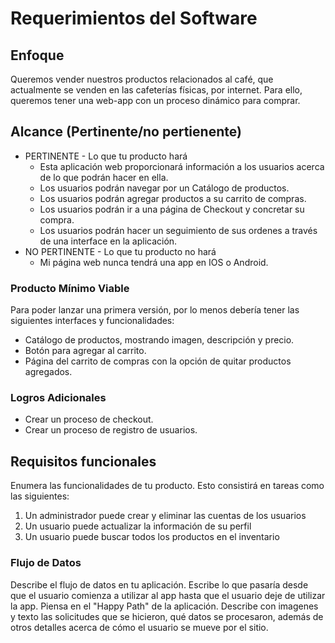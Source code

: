 # Requerimientos del Software

## Enfoque

Queremos vender nuestros productos relacionados al café, que actualmente se venden en las cafeterías físicas, por internet.
Para ello, queremos tener una web-app con un proceso dinámico para comprar.

## Alcance (Pertinente/no pertienente)

- PERTINENTE - Lo que tu producto hará 
    - Esta aplicación web proporcionará información a los usuarios acerca de lo que podrán hacer en ella.
    - Los usuarios podrán navegar por un Catálogo de productos.
    - Los usuarios podrán agregar productos a su carrito de compras.
    - Los usuarios podrán ir a una página de Checkout y concretar su compra.
    - Los usuarios podrán hacer un seguimiento de sus ordenes a través de una interface en la aplicación.
- NO PERTINENTE - Lo que tu producto no hará 
    - Mi página web nunca tendrá una app en IOS o Android.

### Producto Mínimo Viable

Para poder lanzar una primera versión, por lo menos debería tener las siguientes interfaces y funcionalidades:
- Catálogo de productos, mostrando imagen, descripción y precio.
- Botón para agregar al carrito.
- Página del carrito de compras con la opción de quitar productos agregados.

### Logros Adicionales

- Crear un proceso de checkout.
- Crear un proceso de registro de usuarios.

## Requisitos funcionales

Enumera las funcionalidades de tu producto. Esto consistirá en tareas como las siguientes:

1. Un administrador puede crear y eliminar las cuentas de los usuarios
1. Un usuario puede actualizar la información de su perfil
1. Un usuario puede buscar todos los productos en el inventario

### Flujo de Datos

Describe el flujo de datos en tu aplicación. Escribe lo que pasaría desde que el usuario comienza a utilizar al app hasta que el usuario deje de utilizar la app. Piensa en el "Happy Path" de la aplicación. Describe con imagenes y texto las solicitudes que se hicieron, qué datos se procesaron, además de otros detalles acerca de cómo el usuario se mueve por el sitio.
